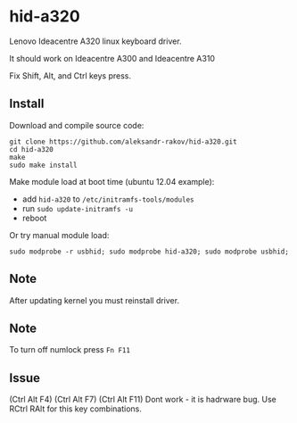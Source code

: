 hid-a320
========

Lenovo Ideacentre A320 linux keyboard driver.

It should work on Ideacentre A300 and Ideacentre A310

Fix Shift, Alt, and Ctrl keys press.

Install
-------
Download and compile source code:
```
git clone https://github.com/aleksandr-rakov/hid-a320.git
cd hid-a320
make
sudo make install
```

Make module load at boot time (ubuntu 12.04 example):
* add ```hid-a320``` to ```/etc/initramfs-tools/modules```
* run ```sudo update-initramfs -u```
* reboot

Or try manual module load:
```
sudo modprobe -r usbhid; sudo modprobe hid-a320; sudo modprobe usbhid;
```

Note
----
After updating kernel you must reinstall driver.

Note
----
To turn off numlock press ```Fn F11```

Issue
-----
(Ctrl Alt F4) (Ctrl Alt F7) (Ctrl Alt F11) Dont work - it is hadrware bug.
Use RCtrl RAlt for this key combinations.
